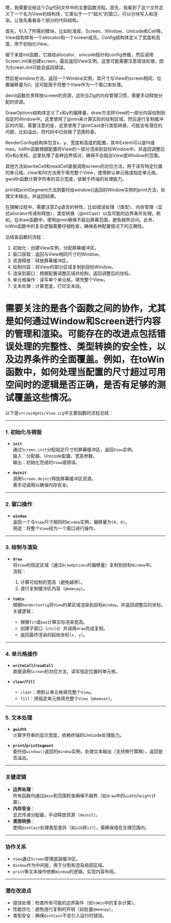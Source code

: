 嗯，我需要总结这个Zig代码文件中的主要函数流程。首先，我看到了这个文件定义了一个名为View的结构体，它类似于一个“超大”的窗口，可以分块写入和渲染。让我先看看各个部分的代码结构。

首先，引入了所需的模块，比如标准库、Screen、Window、Unicode和Cell等。View结构体有一个allocator和一个screen成员。Config结构体定义了宽度和高度，用于初始化View。

接下来是init函数，它接收allocator、unicode指针和config参数，然后调用Screen.init来创建screen，最后返回View实例。这里可能需要注意错误处理，因为Screen.init可能会返回错误。

然后是window方法，返回一个Window实例，其尺寸与View的screen相同，位置偏移量为0。这可能用于将整个View作为一个窗口来处理。

deinit函数负责释放screen的资源，这符合Zig的内存管理习惯，需要手动释放分配的资源。

DrawOptions结构体定义了x和y的偏移量，draw方法将View的一部分内容绘制到指定的Window中。这里使用了@min来计算实际的绘制区域，然后逐行复制缓冲区的内容。需要注意的是，这里使用了@intCast进行类型转换，可能会有潜在的问题，比如溢出，但代码中已经做了范围检查。

RenderConfig结构体包含x、y、宽度和高度的配置，其中Extent可以是fit或max。toWin函数根据配置将View的一部分渲染到目标Window中，并返回调整后的x和y坐标。这里处理了各种边界情况，确保不会超出View或Window的范围。

其他方法如writeCell和readCell直接调用screen的对应方法，用于读写特定位置的单元格。clear和fill方法用于填充整个View，使用默认单元格或指定单元格。gwidth函数计算字符串的显示宽度，依赖于终端的处理能力。

print和printSegment方法则委托给window()返回的Window实例的print方法，处理文本输出，并返回结果。

在理解过程中，需要注意Zig语言的特性，比如错误处理（!类型）、内存管理（显式allocator传递和释放）、类型转换（@intCast）以及可能的边界条件处理。例如，在draw函数中，使用@min确保不超出屏幕范围，避免越界访问。此外，toWin函数中的复杂逻辑需要仔细检查，确保各种配置情况下的正确性。

总结各函数的流程：

1. 初始化：创建View实例，分配屏幕缓冲区。
2. 窗口获取：返回与View相同尺寸的Window。
3. 资源释放：释放屏幕缓冲区。
4. 绘制内容：将View的部分区域复制到目标Window。
5. 渲染到窗口：根据配置调整区域并绘制，返回调整后的坐标。
6. 单元格操作：读写单个单元格，填充整个View。
7. 文本处理：计算宽度，打印文本段。

需要关注的是各个函数之间的协作，尤其是如何通过Window和Screen进行内容的管理和渲染。可能存在的改进点包括错误处理的完整性、类型转换的安全性，以及边界条件的全面覆盖。例如，在toWin函数中，如何处理当配置的尺寸超过可用空间时的逻辑是否正确，是否有足够的测试覆盖这些情况。
================================================
以下是`src/widgets/View.zig`中主要函数的流程总结：

---

### **1. 初始化与销毁**
- **`init`**  
  通过`Screen.init`分配指定尺寸的屏幕缓冲区，返回`View`实例。  
  输入：分配器、Unicode配置、宽高参数。  
  输出：初始化完成的`View`或错误。

- **`deinit`**  
  调用`Screen.deinit`释放屏幕缓冲区资源。  
  需手动调用以确保内存安全。

---

### **2. 窗口操作**
- **`window`**  
  返回一个与`View`尺寸相同的`Window`实例，偏移量为`(0, 0)`。  
  用途：将整个`View`视为一个窗口进行操作。

---

### **3. 绘制与渲染**
- **`draw`**  
  将`View`的指定区域（通过`DrawOptions`的偏移量）复制到目标`Window`中。  
  流程：  
  1. 计算可绘制的宽高（避免越界）。  
  2. 逐行复制缓冲区内容（`@memcpy`）。

- **`toWin`**  
  根据`RenderConfig`将`View`的某区域渲染到目标`Window`，并返回调整后的坐标。  
  关键逻辑：  
  - 根据`fit`或`max`计算实际渲染宽高。  
  - 创建子窗口（`child`）并调用`draw`完成复制。  
  - 返回最终渲染的起始坐标`(x, y)`。

---

### **4. 单元格操作**
- **`writeCell`/`readCell`**  
  直接调用`Screen`的对应方法，读写指定位置的单元格。

- **`clear`/`fill`**  
  - `clear`：用默认单元格填充整个`View`。  
  - `fill`：用指定单元格填充整个`View`（`@memset`）。

---

### **5. 文本处理**
- **`gwidth`**  
  计算字符串的显示宽度，依赖终端的Unicode处理能力。

- **`print`/`printSegment`**  
  委托给`window()`返回的`Window`实例，处理文本输出（支持换行策略），返回是否溢出。

---

### **关键逻辑**
- **边界处理**：  
  所有函数均通过`@min`和范围检查确保不越界（如`draw`中的`width`/`height`计算）。  
- **内存安全**：  
  显式传递分配器，手动释放资源（`deinit`）。  
- **类型转换**：  
  使用`@intCast`处理类型差异（如`u16`转`i17`），需确保值在合理范围内。

---

### **协作关系**
- `View`通过`Screen`管理底层缓冲区。  
- `Window`作为中间层，用于分割和渲染局部区域。  
- `print`等文本操作依赖`Window`的逻辑，实现内容布局。

---

### **潜在改进点**
- 错误处理：检查所有可能的边界条件（如`toWin`中的复杂计算）。  
- 性能优化：避免逐行复制的开销（如批量`@memcpy`）。  
- 类型安全：确保`@intCast`不会引入运行时错误。